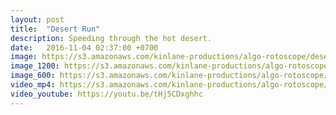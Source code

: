 ```yaml
---
layout: post
title:  "Desert Run"
description: Speeding through the hot desert.
date:   2016-11-04 02:37:00 +0700
image: https://s3.amazonaws.com/kinlane-productions/algo-rotoscope/desertrun/desertrun-still.jpg
image_1200: https://s3.amazonaws.com/kinlane-productions/algo-rotoscope/desertrun/desertrun-still-1200.png
image_600: https://s3.amazonaws.com/kinlane-productions/algo-rotoscope/desertrun/desertrun-still-600.png
video_mp4: https://s3.amazonaws.com/kinlane-productions/algo-rotoscope/desertrun/desertrun-publish-540.mp4
video_youtube: https://youtu.be/tHj5CDxghhc
---
```

